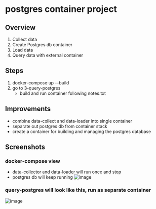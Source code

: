 # postgres container project

## Overview
1. Collect data
2. Create Postgres db container
3. Load data
4. Query data with external container

## Steps
1. docker-compose up --build
2. go to 3-query-postgres
    * build and run container following notes.txt

## Improvements
* combine data-collect and data-loader into single container
* separate out postgres db from container stack
* create a container for building and managing the postgres database

## Screenshots
### docker-compose view 
* data-collector and data-loader will run once and stop
* postgres db will keep running
![image](https://github.com/user-attachments/assets/e7fe4fac-897d-4cf1-b654-2a6b85395880)
### query-postgres will look like this, run as separate container
![image](https://github.com/user-attachments/assets/c9472c35-d7bf-4593-b123-1efddac4e0fa)
